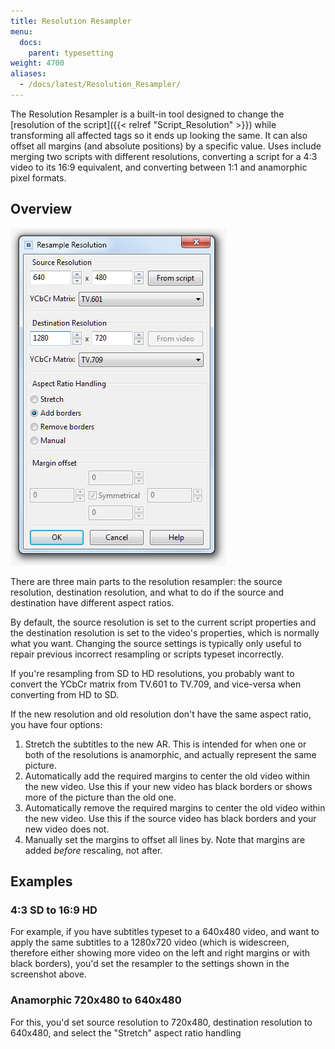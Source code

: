 ```yaml
---
title: Resolution Resampler
menu:
  docs:
    parent: typesetting
weight: 4700
aliases:
  - /docs/latest/Resolution_Resampler/
---
```


The Resolution Resampler is a built-in tool designed to change the [resolution of the script]({{< relref "Script_Resolution" >}}) while transforming all affected tags so it
ends up looking the same. It can also offset all margins (and absolute
positions) by a specific value. Uses include merging two scripts with different
resolutions, converting a script for a 4:3 video to its 16:9 equivalent, and
converting between 1:1 and anamorphic pixel formats.

## Overview

![resolution_resampler](/img/3.2/resolution_resampler.png#center)

There are three main parts to the resolution resampler: the source
resolution, destination resolution, and what to do if the source and
destination have different aspect ratios.

By default, the source resolution is set to the current script properties and the destination resolution is set to the video's properties, which is normally what you want.
Changing the source settings is typically only useful to repair previous incorrect resampling or scripts typeset incorrectly.

If you're resampling from SD to HD resolutions, you probably want to convert the YCbCr matrix from TV.601 to TV.709, and vice-versa when converting from HD to SD.

If the new resolution and old resolution don't have the same aspect ratio, you have four options:

1. Stretch the subtitles to the new AR.
   This is intended for when one or both of the resolutions is anamorphic, and actually represent the same picture.
1. Automatically add the required margins to center the old video within the new video.
   Use this if your new video has black borders or shows more of the picture than the old one.
1. Automatically remove the required margins to center the old video within the new video.
   Use this if the source video has black borders and your new video does not.
1. Manually set the margins to offset all lines by.
   Note that margins are added *before* rescaling, not after.

## Examples

### 4:3 SD to 16:9 HD

For example, if you have subtitles typeset to a 640x480 video, and want to
apply the same subtitles to a 1280x720 video (which is widescreen, therefore
either showing more video on the left and right margins or with black
borders), you'd set the resampler to the settings shown in the
screenshot above.

### Anamorphic 720x480 to 640x480

For this, you'd set source resolution to 720x480, destination resolution
to 640x480, and select the "Stretch" aspect ratio handling
